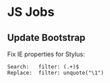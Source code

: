 # JS Jobs

## Update Bootstrap

Fix IE properties for Stylus:

```
Search:   filter: (.+)$
Replace:  filter: unquote("\1")
```